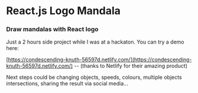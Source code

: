 # React.js Logo Mandala
### Draw mandalas with React logo
Just a 2 hours side project while I was at a hackaton. You can try a demo here:

[https://condescending-knuth-56597d.netlify.com/](https://condescending-knuth-56597d.netlify.com/) -- (thanks to Netlify for their amazing product)

Next steps could be changing objects, speeds, colours, multiple objects intersections, sharing the result via social media...